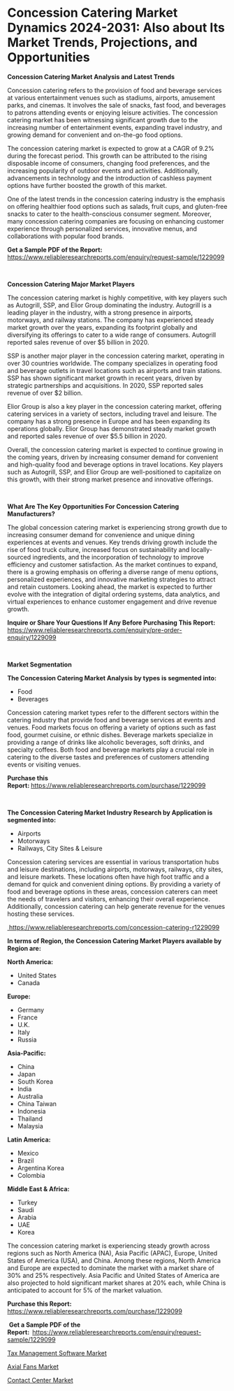 <p><h1>Concession Catering Market Dynamics 2024-2031: Also about Its Market Trends, Projections, and Opportunities</h1></p><p><strong>Concession Catering Market Analysis and Latest Trends</strong></p>
<p><p>Concession catering refers to the provision of food and beverage services at various entertainment venues such as stadiums, airports, amusement parks, and cinemas. It involves the sale of snacks, fast food, and beverages to patrons attending events or enjoying leisure activities. The concession catering market has been witnessing significant growth due to the increasing number of entertainment events, expanding travel industry, and growing demand for convenient and on-the-go food options.</p><p>The concession catering market is expected to grow at a CAGR of 9.2% during the forecast period. This growth can be attributed to the rising disposable income of consumers, changing food preferences, and the increasing popularity of outdoor events and activities. Additionally, advancements in technology and the introduction of cashless payment options have further boosted the growth of this market.</p><p>One of the latest trends in the concession catering industry is the emphasis on offering healthier food options such as salads, fruit cups, and gluten-free snacks to cater to the health-conscious consumer segment. Moreover, many concession catering companies are focusing on enhancing customer experience through personalized services, innovative menus, and collaborations with popular food brands.</p></p>
<p><strong>Get a Sample PDF of the Report:&nbsp;</strong> <a href="https://www.reliableresearchreports.com/enquiry/request-sample/1229099">https://www.reliableresearchreports.com/enquiry/request-sample/1229099</a></p>
<p>&nbsp;</p>
<p><strong>Concession Catering Major Market Players</strong></p>
<p><p>The concession catering market is highly competitive, with key players such as Autogrill, SSP, and Elior Group dominating the industry. Autogrill is a leading player in the industry, with a strong presence in airports, motorways, and railway stations. The company has experienced steady market growth over the years, expanding its footprint globally and diversifying its offerings to cater to a wide range of consumers. Autogrill reported sales revenue of over $5 billion in 2020.</p><p>SSP is another major player in the concession catering market, operating in over 30 countries worldwide. The company specializes in operating food and beverage outlets in travel locations such as airports and train stations. SSP has shown significant market growth in recent years, driven by strategic partnerships and acquisitions. In 2020, SSP reported sales revenue of over $2 billion.</p><p>Elior Group is also a key player in the concession catering market, offering catering services in a variety of sectors, including travel and leisure. The company has a strong presence in Europe and has been expanding its operations globally. Elior Group has demonstrated steady market growth and reported sales revenue of over $5.5 billion in 2020.</p><p>Overall, the concession catering market is expected to continue growing in the coming years, driven by increasing consumer demand for convenient and high-quality food and beverage options in travel locations. Key players such as Autogrill, SSP, and Elior Group are well-positioned to capitalize on this growth, with their strong market presence and innovative offerings.</p></p>
<p>&nbsp;</p>
<p><strong>What Are The Key Opportunities For Concession Catering Manufacturers?</strong></p>
<p><p>The global concession catering market is experiencing strong growth due to increasing consumer demand for convenience and unique dining experiences at events and venues. Key trends driving growth include the rise of food truck culture, increased focus on sustainability and locally-sourced ingredients, and the incorporation of technology to improve efficiency and customer satisfaction. As the market continues to expand, there is a growing emphasis on offering a diverse range of menu options, personalized experiences, and innovative marketing strategies to attract and retain customers. Looking ahead, the market is expected to further evolve with the integration of digital ordering systems, data analytics, and virtual experiences to enhance customer engagement and drive revenue growth.</p></p>
<p><strong>Inquire or Share Your Questions If Any Before Purchasing This Report:</strong> <a href="https://www.reliableresearchreports.com/enquiry/pre-order-enquiry/1229099">https://www.reliableresearchreports.com/enquiry/pre-order-enquiry/1229099</a></p>
<p>&nbsp;</p>
<p><strong>Market Segmentation</strong></p>
<p><strong>The Concession Catering Market Analysis by types is segmented into:</strong></p>
<p><ul><li>Food</li><li>Beverages</li></ul></p>
<p><p>Concession catering market types refer to the different sectors within the catering industry that provide food and beverage services at events and venues. Food markets focus on offering a variety of options such as fast food, gourmet cuisine, or ethnic dishes. Beverage markets specialize in providing a range of drinks like alcoholic beverages, soft drinks, and specialty coffees. Both food and beverage markets play a crucial role in catering to the diverse tastes and preferences of customers attending events or visiting venues.</p></p>
<p><strong>Purchase this Report:&nbsp;</strong><a href="https://www.reliableresearchreports.com/purchase/1229099">https://www.reliableresearchreports.com/purchase/1229099</a></p>
<p>&nbsp;</p>
<p><strong>The Concession Catering Market Industry Research by Application is segmented into:</strong></p>
<p><ul><li>Airports</li><li>Motorways</li><li>Railways, City Sites & Leisure</li></ul></p>
<p><p>Concession catering services are essential in various transportation hubs and leisure destinations, including airports, motorways, railways, city sites, and leisure markets. These locations often have high foot traffic and a demand for quick and convenient dining options. By providing a variety of food and beverage options in these areas, concession caterers can meet the needs of travelers and visitors, enhancing their overall experience. Additionally, concession catering can help generate revenue for the venues hosting these services.</p></p>
<p><a href="https://www.reliableresearchreports.com/concession-catering-r1229099">&nbsp;https://www.reliableresearchreports.com/concession-catering-r1229099</a></p>
<p><strong>In terms of Region, the Concession Catering Market Players available by Region are:</strong></p>
<p>
    <p> <strong> North America: </strong>
        <ul>
            <li>United States</li>
            <li>Canada</li>
        </ul>
        </p> 
    <p> <strong> Europe: </strong>
        <ul>
            <li>Germany</li>
            <li>France</li>
            <li>U.K.</li>
            <li>Italy</li>
            <li>Russia</li>
        </ul>
        </p> 
    <p> <strong> Asia-Pacific: </strong>
        <ul>
            <li>China</li>
            <li>Japan</li>
            <li>South Korea</li>
            <li>India</li>
            <li>Australia</li>
            <li>China Taiwan</li>
            <li>Indonesia</li>
            <li>Thailand</li>
            <li>Malaysia</li>
        </ul>
        </p> 
    <p> <strong> Latin America: </strong>
        <ul>
            <li>Mexico</li>
            <li>Brazil</li>
            <li>Argentina Korea</li>
            <li>Colombia</li>
        </ul>
        </p> 
    <p> <strong> Middle East & Africa: </strong>
        <ul>
            <li>Turkey</li>
            <li>Saudi</li>
            <li>Arabia</li>
            <li>UAE</li>
            <li>Korea</li>
        </ul>
    </p>
    </p>
<p><p>The concession catering market is experiencing steady growth across regions such as North America (NA), Asia Pacific (APAC), Europe, United States of America (USA), and China. Among these regions, North America and Europe are expected to dominate the market with a market share of 30% and 25% respectively. Asia Pacific and United States of America are also projected to hold significant market shares at 20% each, while China is anticipated to account for 5% of the market valuation.</p></p>
<p><strong>Purchase this Report: </strong><a href="https://www.reliableresearchreports.com/purchase/1229099">https://www.reliableresearchreports.com/purchase/1229099</a></p>
<p>&nbsp;<strong>Get a Sample PDF of the Report:&nbsp;&nbsp;</strong><a href="https://www.reliableresearchreports.com/enquiry/request-sample/1229099">https://www.reliableresearchreports.com/enquiry/request-sample/1229099</a></p>
<p><strong></strong></p>
<p><p><a href="https://github.com/ZackaryHalvorson2023/Market-Research-Report-List-1/blob/main/tax-management-software-market.md">Tax Management Software Market</a></p><p><a href="https://www.linkedin.com/pulse/axial-fans-market-size-examines-its-scope-primary-focus-dhqgc">Axial Fans Market</a></p><p><a href="https://github.com/AnnChovey2023/Market-Research-Report-List-1/blob/main/contact-center-market.md">Contact Center Market</a></p></p>